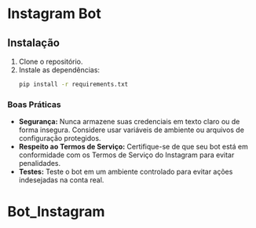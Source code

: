# Instagram Bot

## Instalação

1. Clone o repositório.
2. Instale as dependências:
   ```bash
   pip install -r requirements.txt


### Boas Práticas

- **Segurança:** Nunca armazene suas credenciais em texto claro ou de forma insegura. Considere usar variáveis de ambiente ou arquivos de configuração protegidos.
- **Respeito ao Termos de Serviço:** Certifique-se de que seu bot está em conformidade com os Termos de Serviço do Instagram para evitar penalidades.
- **Testes:** Teste o bot em um ambiente controlado para evitar ações indesejadas na conta real.

# Bot_Instagram
